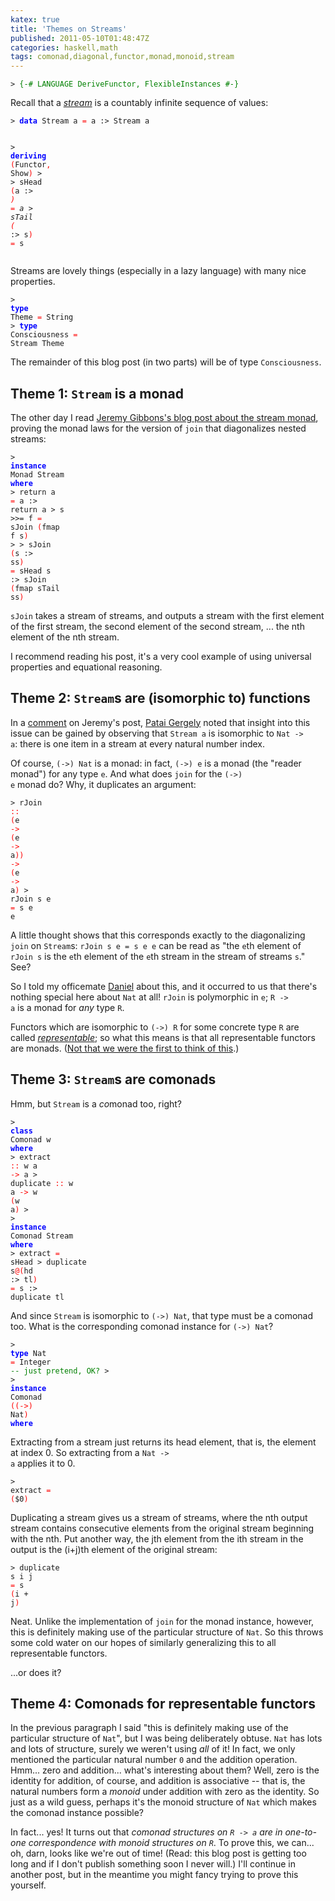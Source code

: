 ```yaml
---
katex: true
title: 'Themes on Streams'
published: 2011-05-10T01:48:47Z
categories: haskell,math
tags: comonad,diagonal,functor,monad,monoid,stream
---
```


<pre><code><span>&gt;</span> <span style="color:green;">{-# LANGUAGE DeriveFunctor, FlexibleInstances #-}</span>
</code></pre><p>Recall that a <a href="http://hackage.haskell.org/packages/archive/streams/0.7.2/doc/html/Data-Stream-Infinite.html"><em>stream</em></a> is a countably infinite sequence of values:</p><pre><code><span>&gt;</span> <span style="color:blue;font-weight:bold;">data</span> <span>Stream</span> <span>a</span> <span style="color:red;">=</span> <span>a</span> <span>:&gt;</span> <span>Stream</span> <span>a</span>
<span>&gt;</span>   <span style="color:blue;font-weight:bold;">deriving</span> <span style="color:red;">(</span><span>Functor</span><span style="color:red;">,</span> <span>Show</span><span style="color:red;">)</span>
<span>&gt;</span> 
<span>&gt;</span> <span>sHead</span> <span style="color:red;">(</span><span>a</span> <span>:&gt;</span> <span style="color:blue;font-weight:bold;">_</span><span style="color:red;">)</span> <span style="color:red;">=</span> <span>a</span>
<span>&gt;</span> <span>sTail</span> <span style="color:red;">(</span><span style="color:blue;font-weight:bold;">_</span> <span>:&gt;</span> <span>s</span><span style="color:red;">)</span> <span style="color:red;">=</span> <span>s</span>
</code></pre><p>Streams are lovely things (especially in a lazy language) with many nice properties.</p><pre><code><span>&gt;</span> <span style="color:blue;font-weight:bold;">type</span> <span>Theme</span> <span style="color:red;">=</span> <span>String</span>
<span>&gt;</span> <span style="color:blue;font-weight:bold;">type</span> <span>Consciousness</span> <span style="color:red;">=</span> <span>Stream</span> <span>Theme</span>
</code></pre><p>The remainder of this blog post (in two parts) will be of type <code>Consciousness</code>.</p><div id="theme-1-Stream-is-a-monad"><h2>Theme 1: <code>Stream</code> is a monad</h2><p>The other day I read <a href="http://patternsinfp.wordpress.com/2010/12/31/stream-monad/">Jeremy Gibbons's blog post about the stream monad</a>, proving the monad laws for the version of <code>join</code> that diagonalizes nested streams:</p><pre><code><span>&gt;</span> <span style="color:blue;font-weight:bold;">instance</span> <span>Monad</span> <span>Stream</span> <span style="color:blue;font-weight:bold;">where</span>
<span>&gt;</span>   <span>return</span> <span>a</span>       <span style="color:red;">=</span> <span>a</span> <span>:&gt;</span> <span>return</span> <span>a</span>
<span>&gt;</span>   <span>s</span> <span>&gt;&gt;=</span> <span>f</span>        <span style="color:red;">=</span> <span>sJoin</span> <span style="color:red;">(</span><span>fmap</span> <span>f</span> <span>s</span><span style="color:red;">)</span>
<span>&gt;</span> 
<span>&gt;</span> <span>sJoin</span> <span style="color:red;">(</span><span>s</span> <span>:&gt;</span> <span>ss</span><span style="color:red;">)</span> <span style="color:red;">=</span> <span>sHead</span> <span>s</span> <span>:&gt;</span> <span>sJoin</span> <span style="color:red;">(</span><span>fmap</span> <span>sTail</span> <span>ss</span><span style="color:red;">)</span>
</code></pre><p><code>sJoin</code> takes a stream of streams, and outputs a stream with the first element of the first stream, the second element of the second stream, ... the nth element of the nth stream.</p><p>I recommend reading his post, it's a very cool example of using universal properties and equational reasoning.</p></div><div id="theme-2-Streams-are-isomorphic-to-functions"><h2>Theme 2: <code>Stream</code>s are (isomorphic to) functions</h2><p>In a <a href="http://patternsinfp.wordpress.com/2010/12/31/stream-monad/#comment-2">comment</a> on Jeremy's post, <a href="http://sgate.emt.bme.hu/patai/">Patai Gergely</a> noted that insight into this issue can be gained by observing that <code>Stream a</code> is isomorphic to <code>Nat -&gt; a</code>: there is one item in a stream at every natural number index.</p><p>Of course, <code>(-&gt;) Nat</code> is a monad: in fact, <code>(-&gt;) e</code> is a monad (the &quot;reader monad&quot;) for any type <code>e</code>. And what does <code>join</code> for the <code>(-&gt;) e</code> monad do? Why, it duplicates an argument:</p><pre><code><span>&gt;</span> <span>rJoin</span> <span style="color:red;">::</span> <span style="color:red;">(</span><span>e</span> <span style="color:red;">-&gt;</span> <span style="color:red;">(</span><span>e</span> <span style="color:red;">-&gt;</span> <span>a</span><span style="color:red;">)</span><span style="color:red;">)</span> <span style="color:red;">-&gt;</span> <span style="color:red;">(</span><span>e</span> <span style="color:red;">-&gt;</span> <span>a</span><span style="color:red;">)</span>
<span>&gt;</span> <span>rJoin</span> <span>s</span> <span>e</span> <span style="color:red;">=</span> <span>s</span> <span>e</span> <span>e</span>
</code></pre><p>A little thought shows that this corresponds exactly to the diagonalizing <code>join</code> on <code>Stream</code>s: <code>rJoin s e = s e e</code> can be read as &quot;the <code>e</code>th element of <code>rJoin s</code> is the <code>e</code>th element of the <code>e</code>th stream in the stream of streams <code>s</code>.&quot; See?</p><p>So I told my officemate <a href="http://dmwit.com/">Daniel</a> about this, and it occurred to us that there's nothing special here about <code>Nat</code> at all! <code>rJoin</code> is polymorphic in <code>e</code>; <code>R -&gt; a</code> is a monad for <em>any</em> type <code>R</code>.</p><p>Functors which are isomorphic to <code>(-&gt;) R</code> for some concrete type <code>R</code> are called <a href="http://en.wikipedia.org/wiki/Representable_functor"><em>representable</em></a>; so what this means is that all representable functors are monads. (<a href="http://hackage.haskell.org/packages/archive/representable-functors/0.3.0.3/doc/html/Control-Monad-Representable.html">Not that we were the first to think of this</a>.)</p></div><div id="theme-3-Streams-are-comonads"><h2>Theme 3: <code>Stream</code>s are comonads</h2><p>Hmm, but <code>Stream</code> is a <em>co</em>monad too, right?</p><pre><code><span>&gt;</span> <span style="color:blue;font-weight:bold;">class</span> <span>Comonad</span> <span>w</span> <span style="color:blue;font-weight:bold;">where</span>
<span>&gt;</span>   <span>extract</span>   <span style="color:red;">::</span> <span>w</span> <span>a</span> <span style="color:red;">-&gt;</span> <span>a</span>
<span>&gt;</span>   <span>duplicate</span> <span style="color:red;">::</span> <span>w</span> <span>a</span> <span style="color:red;">-&gt;</span> <span>w</span> <span style="color:red;">(</span><span>w</span> <span>a</span><span style="color:red;">)</span>
<span>&gt;</span> 
<span>&gt;</span> <span style="color:blue;font-weight:bold;">instance</span> <span>Comonad</span> <span>Stream</span> <span style="color:blue;font-weight:bold;">where</span>
<span>&gt;</span>   <span>extract</span>                <span style="color:red;">=</span> <span>sHead</span>
<span>&gt;</span>   <span>duplicate</span> <span>s</span><span style="color:red;">@</span><span style="color:red;">(</span><span>hd</span> <span>:&gt;</span> <span>tl</span><span style="color:red;">)</span> <span style="color:red;">=</span> <span>s</span> <span>:&gt;</span> <span>duplicate</span> <span>tl</span>
</code></pre><p>And since <code>Stream</code> is isomorphic to <code>(-&gt;) Nat</code>, that type must be a comonad too. What is the corresponding comonad instance for <code>(-&gt;) Nat</code>?</p><pre><code><span>&gt;</span> <span style="color:blue;font-weight:bold;">type</span> <span>Nat</span> <span style="color:red;">=</span> <span>Integer</span>   <span style="color:green;">-- just pretend, OK?</span>
<span>&gt;</span> 
<span>&gt;</span> <span style="color:blue;font-weight:bold;">instance</span> <span>Comonad</span> <span style="color:red;">(</span><span style="color:red;">(</span><span style="color:red;">-&gt;</span><span style="color:red;">)</span> <span>Nat</span><span style="color:red;">)</span> <span style="color:blue;font-weight:bold;">where</span>
</code></pre><p>Extracting from a stream just returns its head element, that is, the element at index 0. So extracting from a <code>Nat -&gt; a</code> applies it to 0.</p><pre><code><span>&gt;</span>   <span>extract</span> <span style="color:red;">=</span> <span style="color:red;">(</span><span>$</span><span class="hs-num">0</span><span style="color:red;">)</span>
</code></pre><p>Duplicating a stream gives us a stream of streams, where the nth output stream contains consecutive elements from the original stream beginning with the nth. Put another way, the jth element from the ith stream in the output is the (i+j)th element of the original stream:</p><pre><code><span>&gt;</span>   <span>duplicate</span> <span>s</span> <span>i</span> <span>j</span> <span style="color:red;">=</span> <span>s</span> <span style="color:red;">(</span><span>i</span> <span>+</span> <span>j</span><span style="color:red;">)</span>
</code></pre><p>Neat. Unlike the implementation of <code>join</code> for the monad instance, however, this is definitely making use of the particular structure of <code>Nat</code>. So this throws some cold water on our hopes of similarly generalizing this to all representable functors.</p><p>...or does it?</p></div><div id="theme-4-comonads-for-representable-functors"><h2>Theme 4: Comonads for representable functors</h2><p>In the previous paragraph I said &quot;this is definitely making use of the particular structure of <code>Nat</code>&quot;, but I was being deliberately obtuse. <code>Nat</code> has lots and lots of structure, surely we weren't using <em>all</em> of it! In fact, we only mentioned the particular natural number <code>0</code> and the addition operation. Hmm... zero and addition... what's interesting about them? Well, zero is the identity for addition, of course, and addition is associative -- that is, the natural numbers form a <em>monoid</em> under addition with zero as the identity. So just as a wild guess, perhaps it's the monoid structure of <code>Nat</code> which makes the comonad instance possible?</p><p>In fact... yes! It turns out that <em>comonad structures on <code>R -&gt; a</code> are in one-to-one correspondence with monoid structures on <code>R</code></em>. To prove this, we can... oh, darn, looks like we're out of time! (Read: this blog post is getting too long and if I don't publish something soon I never will.) I'll continue in another post, but in the meantime you might fancy trying to prove this yourself.</p></div>

